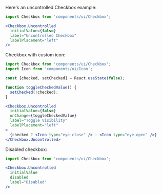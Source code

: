 Here's an uncontrolled Checkbox example:

```jsx
import Checkbox from 'components/ui/Checkbox';

<Checkbox.Uncontrolled
  initialValue={false}
  label="Uncontrolled Checkbox"
  labelPlacement="left"
/>
```

Checkbox with custom icon:
```jsx
import Checkbox from 'components/ui/Checkbox';
import Icon from 'components/ui/Icon';

const [checked, setChecked] = React.useState(false);

function toggleCheckedValue() {
  setChecked(!checked);
}

<Checkbox.Uncontrolled
  initialValue={false}
  onChange={toggleCheckedValue}
  label="Toggle Visibility"
  labelPlacement="left"
>
  {checked ? <Icon type="eye-close" /> : <Icon type="eye-open" />}
</Checkbox.Uncontrolled>
```

Disabled checkbox:
```jsx
import Checkbox from 'components/ui/Checkbox';

<Checkbox.Uncontrolled
  initialValue
  disabled
  label="Disabled"
/>
```

